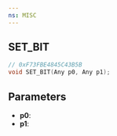 ```yaml
---
ns: MISC
---
```

## SET_BIT

```c
// 0xF73FBE4845C43B5B
void SET_BIT(Any p0, Any p1);
```

## Parameters
* **p0**:
* **p1**:
